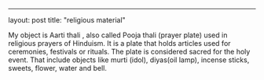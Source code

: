 ---
layout: post
title: "religious material"


My object is Aarti thali , also called Pooja thali (prayer plate) used in religious prayers of Hinduism.
It is a plate that holds articles used for ceremonies, festivals or rituals. The plate is considered sacred for the holy event. That include objects like murti (idol), diyas(oil lamp), incense sticks, sweets, flower, water and bell. 
